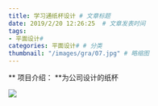 ```yaml
---
title: 学习通纸杯设计 # 文章标题  
date: 2019/2/20 12:26:25  # 文章发表时间
tags:
- 平面设计#
categories: 平面设计# # 分类
thumbnail: "/images/gra/07.jpg" # 略缩图
---
```

** 项目介绍： **为公司设计的纸杯

![](/images/gra/0701.jpg)

